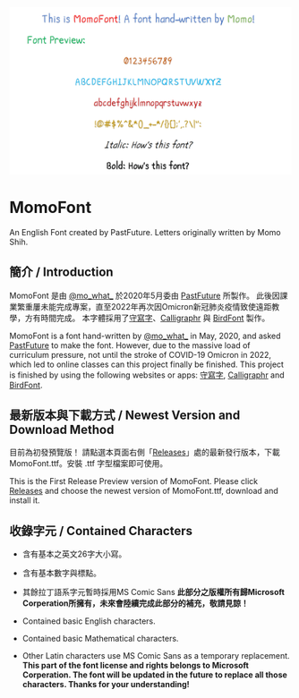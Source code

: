 ![MomoFont](img/MomoFontPreview.png)

# MomoFont
An English Font created by PastFuture. Letters originally written by Momo Shih.

## 簡介 / Introduction

MomoFont 是由 [@mo_what_](https://www.instagram.com/mo_what_/) 於2020年5月委由 [PastFuture](https://github.com/pastfuture777) 所製作。
此後因課業繁重屢未能完成專案，直至2022年再次因Omicron新冠肺炎疫情致使遠距教學，方有時間完成。
本字體採用了[守寫字](https://www.writes.com.tw/)、[Calligraphr](https://www.calligraphr.com/) 與 [BirdFont](https://birdfont.org/) 製作。

MomoFont is a font hand-written by [@mo_what_](https://www.instagram.com/mo_what_/) in May, 2020, and asked [PastFuture](https://github.com/pastfuture777) to make the font.
However, due to the massive load of curriculum pressure, not until the stroke of COVID-19 Omicron in 2022, which led to online classes can this project finally be finished.
This project is finished by using the following websites or apps: [守寫字](https://www.writes.com.tw/), [Calligraphr](https://www.calligraphr.com/) and [BirdFont](https://birdfont.org/).

## 最新版本與下載方式 / Newest Version and Download Method

目前為初發預覽版！
請點選本頁面右側「[Releases](https://github.com/pastfuture777/MomoFont/releases)」處的最新發行版本，下載 MomoFont.ttf。安裝 .ttf 字型檔案即可使用。

This is the First Release Preview version of MomoFont.
Please click [Releases](https://github.com/pastfuture777/MomoFont/releases) and choose the newest version of MomoFont.ttf, download and install it. 

## 收錄字元 / Contained Characters

* 含有基本之英文26字大小寫。
* 含有基本數字與標點。
* 其餘拉丁語系字元暫時採用MS Comic Sans **此部分之版權所有歸Microsoft Corperation所擁有，未來會陸續完成此部分的補充，敬請見諒！**

* Contained basic English characters.
* Contained basic Mathematical characters.
* Other Latin characters use MS Comic Sans as a temporary replacement. **This part of the font license and rights belongs to Microsoft Corperation. The font will be updated in the future to replace all those characters. Thanks for your understanding!**
